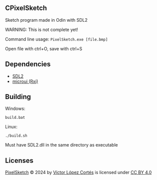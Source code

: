 ## CPixelSketch

Sketch program made in Odin with SDL2

WARNING: This is not complete yet!

Command line usage: `PixelSketch.exe [file.bmp]`

Open file with ctrl+O, save with ctrl+S

## Dependencies

- [SDL2](https://wiki.libsdl.org/SDL2/FrontPage)
- [microui (Rxi)](https://github.com/rxi/microui)

## Building

Windows:
```
build.bat
```

Linux:
```
./build.sh
```

Must have SDL2.dll in the same directory as executable

## Licenses

[PixelSketch]() © 2024 by [Víctor López Cortés](https://github.com/victor-Lopez25) is licensed under [CC BY 4.0](https://creativecommons.org/licenses/by/4.0/)
